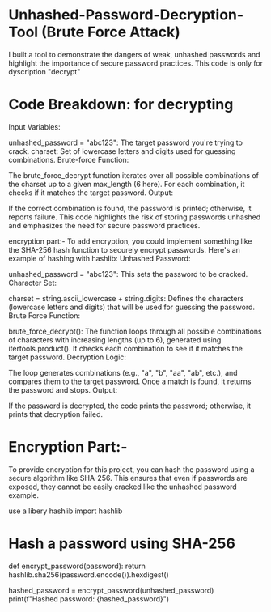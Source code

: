 # Unhashed-Password-Decryption-Tool (Brute Force Attack)
I built a tool to demonstrate the dangers of weak, unhashed passwords and highlight the importance of secure password practices.
This code is only for dyscription "decrypt"

# Code Breakdown: for decrypting
Input Variables:

unhashed_password = "abc123": The target password you're trying to crack.
charset: Set of lowercase letters and digits used for guessing combinations.
Brute-force Function:

The brute_force_decrypt function iterates over all possible combinations of the charset up to a given max_length (6 here).
For each combination, it checks if it matches the target password.
Output:

If the correct combination is found, the password is printed; otherwise, it reports failure.
This code highlights the risk of storing passwords unhashed and emphasizes the need for secure password practices.

encryption part:-
To add encryption, you could implement something like the SHA-256 hash function to securely encrypt passwords. Here's an example of hashing with hashlib:
Unhashed Password:

unhashed_password = "abc123": This sets the password to be cracked.
Character Set:

charset = string.ascii_lowercase + string.digits: Defines the characters (lowercase letters and digits) that will be used for guessing the password.
Brute Force Function:

brute_force_decrypt(): The function loops through all possible combinations of characters with increasing lengths (up to 6), generated using itertools.product(). It checks each combination to see if it matches the target password.
Decryption Logic:

The loop generates combinations (e.g., "a", "b", "aa", "ab", etc.), and compares them to the target password.
Once a match is found, it returns the password and stops.
Output:

If the password is decrypted, the code prints the password; otherwise, it prints that decryption failed.

# Encryption Part:-
To provide encryption for this project, you can hash the password using a secure algorithm like SHA-256. This ensures that even if passwords are exposed, they cannot be easily cracked like the unhashed password example.


use a libery hashlib
import hashlib

# Hash a password using SHA-256
def encrypt_password(password):
    return hashlib.sha256(password.encode()).hexdigest()

hashed_password = encrypt_password(unhashed_password)
print(f"Hashed password: {hashed_password}")
